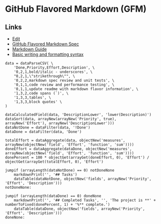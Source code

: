 # GitHub Flavored Markdown (GFM)

## Links

- [Edit](https://github.com/craigahobbs/craigahobbs.github.io/edit/main/gfm/README.md)
- [GitHub Flavored Markdown Spec](https://github.github.com/gfm/)
- [Markdown Guide](https://www.markdownguide.org/basic-syntax/)
- [Basic writing and formatting syntax](https://docs.github.com/en/get-started/writing-on-github/getting-started-with-writing-and-formatting-on-github/basic-writing-and-formatting-syntax)

~~~ markdown-script
data = dataParseCSV( \
    'Done,Priority,Effort,Description', \
    '0,2,1,bold/italic - underscores', \
    "0,2,1,\"strikethrough\"", \
    '0,2,2,markdown spec review and unit tests', \
    '0,1,1,code review and performance testing', \
    '0,1,1,update readme with markdown flavor information', \
    '1,3,2,code spans (`)', \
    '1,3,3,tables', \
    '1,3,3,block quotes' \
)

dataCalculatedField(data, 'DescriptionLower', 'lower(Description)')
dataSort(data, arrayNew(arrayNew('Priority', true), arrayNew('Effort'), arrayNew('DescriptionLower')))
dataNotDone = dataFilter(data, '!Done')
dataDone = dataFilter(data, 'Done')

totalEffort = dataAggregate(data, objectNew('measures', arrayNew(objectNew('field', 'Effort', 'function', 'sum'))))
doneEffort = dataAggregate(dataDone, objectNew('measures', arrayNew(objectNew('field', 'Effort', 'function', 'sum'))))
donePercent = 100 * objectGet(arrayGet(doneEffort, 0), 'Effort') / objectGet(arrayGet(totalEffort, 0), 'Effort')

jumpif (arrayLength(dataNotDone) == 0) notDoneNone
    markdownPrint('', '## Tasks')
    dataTable(dataNotDone, objectNew('fields', arrayNew('Priority', 'Effort', 'Description')))
notDoneNone:

jumpif (arrayLength(dataDone) == 0) doneNone
    markdownPrint('', '## Completed Tasks', '', 'The project is **' + numberToFixed(donePercent, 1) + '%** complete.')
    dataTable(dataDone, objectNew('fields', arrayNew('Priority', 'Effort', 'Description')))
doneNone:
~~~
